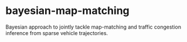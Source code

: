 # bayesian-map-matching
Bayesian approach to jointly tackle map-matching and traffic congestion inference from sparse vehicle trajectories.

